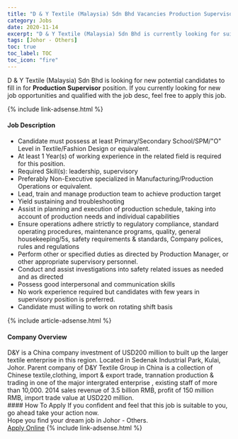 ```yaml
---
title: "D & Y Textile (Malaysia) Sdn Bhd Vacancies Production Supervisor" 
category: Jobs 
date: 2020-11-14 
excerpt: "D & Y Textile (Malaysia) Sdn Bhd is currently looking for suitable person to fill in the Production Supervisor which positioned at Johor - Others" 
tags: [Johor - Others] 
toc: true 
toc_label: TOC 
toc_icon: "fire" 
--- 
```


<p>D & Y Textile (Malaysia) Sdn Bhd is looking for new potential candidates to fill in for <b>Production Supervisor</b> position. If you currently looking for new job opportunities and qualified with the job desc, feel free to apply this job.
</p>{% include link-adsense.html %} 
<div><div><div><h4>Job Description</h4></div></div><div><div><span><div><ul><li>Candidate must possess at least Primary/Secondary School/SPM/"O" Level in Textile/Fashion Design or equivalent.</li><li>At least 1&#160;Year(s) of working experience in the related field is required for this position.</li><li>Required Skill(s): leadership, supervisory</li><li>Preferably Non-Executive specialized in Manufacturing/Production Operations or equivalent.</li><li>Lead, train and manage production team to achieve production target</li><li>Yield sustaining and troubleshooting</li><li>Assist in planning and execution of production schedule, taking into account of production needs and individual capabilities</li><li>Ensure operations adhere strictly to regulatory compliance, standard operating procedures, maintenance programs, quality, general housekeeping/5s, safety requirements &amp; standards, Company polices, rules and regulations</li><li>Perform other or specified duties as directed by Production Manager, or other appropriate supervisory personnel.</li><li>Conduct and assist investigations into safety related issues as needed and as directed</li><li>Possess good interpersonal and communication skills</li><li>No work experience required but candidates with few years in supervisory position is preferred.</li><li>Candidate must willing to work on rotating shift basis</li></ul></div></span></div></div></div> 
{% include article-adsense.html %} 
<div><div><div><h4>Company Overview</h4></div></div><div><div><span><div><div>D&amp;Y is a China company investment of USD200 million to built up the larger textile enterprise in this region. Located in Sedenak Industrial Park, Kulai, Johor. Parent company of D&amp;Y Textile Group in China is a collection of Chinese textile,clothing, import &amp; export trade, trannation production &amp; trading in one of the major intergrated enterprise , existing staff of more than 10,000. 2014 sales revenue of 3.5 billion RMB, profit of 150 million RMB, import trade value at USD220 million.</div></div></span></div></div></div> 
#### How To Apply 
If you confident and feel that this job is suitable to you, go ahead take your action now. <br/> 
Hope you find your dream job in Johor - Others. <br/> 
<a href="https://www.jobstreet.com.my/en/job/production-supervisor-4423926?jobId=jobstreet-my-job-4423926&sectionRank=27&token=0~6e710804-c1c3-4ad2-817e-2b76f6c6572f&fr=SRP%20View%20In%20New%20Ta" class="btn btn--info" target="_blank" rel="nofollow noopenner">Apply Online</a> 
{% include link-adsense.html %} 